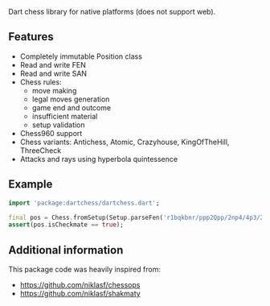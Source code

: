 Dart chess library for native platforms (does not support web).

## Features

- Completely immutable Position class
- Read and write FEN
- Read and write SAN
- Chess rules:
    - move making
    - legal moves generation
    - game end and outcome
    - insufficient material
    - setup validation
- Chess960 support
- Chess variants: Antichess, Atomic, Crazyhouse, KingOfTheHill, ThreeCheck
- Attacks and rays using hyperbola quintessence

## Example

```dart
import 'package:dartchess/dartchess.dart';

final pos = Chess.fromSetup(Setup.parseFen('r1bqkbnr/ppp2Qpp/2np4/4p3/2B1P3/8/PPPP1PPP/RNB1K1NR b KQkq - 0 4'));
assert(pos.isCheckmate == true);
```

## Additional information

This package code was heavily inspired from:
- https://github.com/niklasf/chessops
- https://github.com/niklasf/shakmaty
